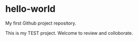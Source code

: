 
# hello-world
My first Github project repository.

This is my TEST project.
Welcome to review and colloborate.
